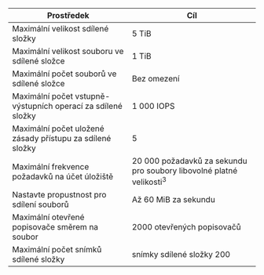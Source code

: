 | Prostředek | Cíl |
|----------|---------------|
| Maximální velikost sdílené složky | 5 TiB |
| Maximální velikost souboru ve sdílené složce | 1 TiB |
| Maximální počet souborů ve sdílené složce | Bez omezení |
| Maximální počet vstupně-výstupních operací za sdílené složky | 1 000 IOPS |
| Maximální počet uložené zásady přístupu za sdílené složky | 5 |
| Maximální frekvence požadavků na účet úložiště | 20 000 požadavků za sekundu pro soubory libovolné platné velikosti<sup>3</sup> |
| Nastavte propustnost pro sdílení souborů | Až 60 MiB za sekundu |
| Maximální otevřené popisovače směrem na soubor | 2000 otevřených popisovačů |
| Maximální počet snímků sdílené složky | snímky sdílené složky 200 |
